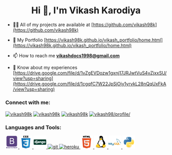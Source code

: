 <h1 align="center">Hi 👋, I'm Vikash Karodiya</h1>


- 👨‍💻 All of my projects are available at [https://github.com/vikash98k](https://github.com/vikash98k)

- 📄 My Portfolio [https://vikash98k.github.io/vikash_portfolio/home.html](https://vikash98k.github.io/vikash_portfolio/home.html)

- 📫 How to reach me **vikashdocs1998@gmail.com**

- 📄 Know about my experiences [https://drive.google.com/file/d/1vZgEVDozw1gxnj17JRJwtVuS4vZjxxSU/view?usp=sharing](https://drive.google.com/file/d/1cgqfC7W22JpSjOjy1yrvkL28nQqUxFkA/view?usp=sharing)

<h3 align="left">Connect with me:</h3>
<p align="left">
<a href="https://linkedin.com/in/vikash98k" target="blank"><img align="center" src="https://raw.githubusercontent.com/rahuldkjain/github-profile-readme-generator/master/src/images/icons/Social/linked-in-alt.svg" alt="vikash98k" height="30" width="40" /></a>
<a href="https://www.codechef.com/users/vikash98k" target="blank"><img align="center" src="https://cdn.jsdelivr.net/npm/simple-icons@3.1.0/icons/codechef.svg" alt="vikash98k" height="30" width="40" /></a>
<a href="https://www.hackerrank.com/vikash98k" target="blank"><img align="center" src="https://raw.githubusercontent.com/rahuldkjain/github-profile-readme-generator/master/src/images/icons/Social/hackerrank.svg" alt="vikash98k" height="30" width="40" /></a>
<a href="https://auth.geeksforgeeks.org/user/vikash98/profile/" target="blank"><img align="center" src="https://raw.githubusercontent.com/rahuldkjain/github-profile-readme-generator/master/src/images/icons/Social/geeks-for-geeks.svg" alt="vikash98/profile/" height="30" width="40" /></a>
</p>

<h3 align="left">Languages and Tools:</h3>
<p align="left"> <a href="https://getbootstrap.com" target="_blank"> <img src="https://raw.githubusercontent.com/devicons/devicon/master/icons/bootstrap/bootstrap-plain-wordmark.svg" alt="bootstrap" width="40" height="40"/> </a> <a href="https://www.w3schools.com/css/" target="_blank"> <img src="https://raw.githubusercontent.com/devicons/devicon/master/icons/css3/css3-original-wordmark.svg" alt="css3" width="40" height="40"/> </a> <a href="https://www.djangoproject.com/" target="_blank"> <img src="https://raw.githubusercontent.com/devicons/devicon/master/icons/django/django-original.svg" alt="django" width="40" height="40"/> </a> <a href="https://git-scm.com/" target="_blank"> <img src="https://www.vectorlogo.zone/logos/git-scm/git-scm-icon.svg" alt="git" width="40" height="40"/> </a> <a href="https://heroku.com" target="_blank"> <img src="https://www.vectorlogo.zone/logos/heroku/heroku-icon.svg" alt="heroku" width="40" height="40"/> </a> <a href="https://www.w3.org/html/" target="_blank"> <img src="https://raw.githubusercontent.com/devicons/devicon/master/icons/html5/html5-original-wordmark.svg" alt="html5" width="40" height="40"/> </a> <a href="https://developer.mozilla.org/en-US/docs/Web/JavaScript" target="_blank"><a href="https://www.linux.org/" target="_blank"> <img src="https://raw.githubusercontent.com/devicons/devicon/master/icons/linux/linux-original.svg" alt="linux" width="40" height="40"/> </a> <a href="https://www.mysql.com/" target="_blank"> <img src="https://raw.githubusercontent.com/devicons/devicon/master/icons/mysql/mysql-original-wordmark.svg" alt="mysql" width="40" height="40"/> </a> <a href="https://www.python.org" target="_blank"> <img src="https://raw.githubusercontent.com/devicons/devicon/master/icons/python/python-original.svg" alt="python" width="40" height="40"/> </a> </p>
